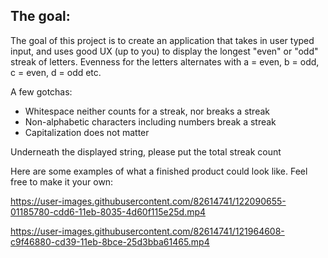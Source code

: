 ## The goal:

The goal of this project is to create an application that takes in user typed input, and uses good UX (up to you) to display the longest "even" or "odd" streak of letters.
Evenness for the letters alternates with a = even, b = odd, c = even, d = odd etc.

A few gotchas:

- Whitespace neither counts for a streak, nor breaks a streak
- Non-alphabetic characters including numbers break a streak
- Capitalization does not matter

Underneath the displayed string, please put the total streak count

Here are some examples of what a finished product could look like. Feel free to make it your own:


https://user-images.githubusercontent.com/82614741/122090655-01185780-cdd6-11eb-8035-4d60f115e25d.mp4


https://user-images.githubusercontent.com/82614741/121964608-c9f46880-cd39-11eb-8bce-25d3bba61465.mp4
